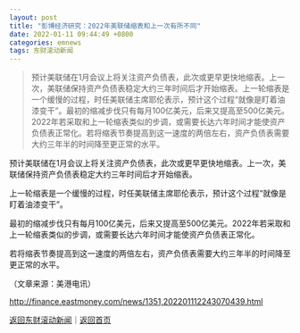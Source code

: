 ```yaml
---
layout: post
title: "彭博经济研究：2022年美联储缩表和上一次有所不同"
date: 2022-01-11 09:44:49 +0800
categories: emnews
tags: 东财滚动新闻
---
```

> 预计美联储在1月会议上将关注资产负债表，此次或更早更快地缩表。上一次，美联储保持资产负债表稳定大约三年时间后才开始缩表。上一轮缩表是一个缓慢的过程，时任美联储主席耶伦表示，预计这个过程“就像是盯着油漆变干”。最初的缩减步伐只有每月100亿美元，后来又提高至500亿美元。2022年若采取和上一轮缩表类似的步调，或需要长达六年时间才能使资产负债表正常化。若将缩表节奏提高到这一速度的两倍左右，资产负债表需要大约三年半的时间降至更正常的水平。

<p>预计美联储在1月会议上将关注资产负债表，此次或更早更快地缩表。上一次，美联储保持资产负债表稳定大约三年时间后才开始缩表。</p><p>上一轮缩表是一个缓慢的过程，时任美联储主席耶伦表示，预计这个过程“就像是盯着油漆变干”。</p><p>最初的缩减步伐只有每月100亿美元，后来又提高至500亿美元。2022年若采取和上一轮缩表类似的步调，或需要长达六年时间才能使资产负债表正常化。</p><p>若将缩表节奏提高到这一速度的两倍左右，资产负债表需要大约三年半的时间降至更正常的水平。</p><p class="em_media">（文章来源：美港电讯）</p>

<http://finance.eastmoney.com/news/1351,202201112243070439.html>

[返回东财滚动新闻](//finews.withounder.com/emnews/)｜[返回首页](//finews.withounder.com/)